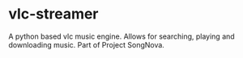 # vlc-streamer
A python based vlc music engine. Allows for searching, playing and downloading music. Part of Project SongNova.
